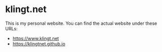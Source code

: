 # klingt.net

This is my personal website.  You can find the actual website under these URLs:

- <https://www.klingt.net>
- <https://klingtnet.github.io>
